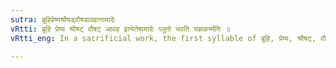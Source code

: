 ```yaml
---
sutra: ब्रूहिप्रेष्यश्रौषड्वौषडावहानामादेः
vRtti: ब्रूहि प्रेष्य श्रौषट् वौषट् आवह इत्येतेषामादेः प्लुतो भवति यज्ञकर्म्मणि ॥
vRtti_eng: In a sacrificial work, the first syllable of ब्रूहि, प्रेष्य, श्रौषट्, वौषट् and आवह is _pluta_.

---
```

